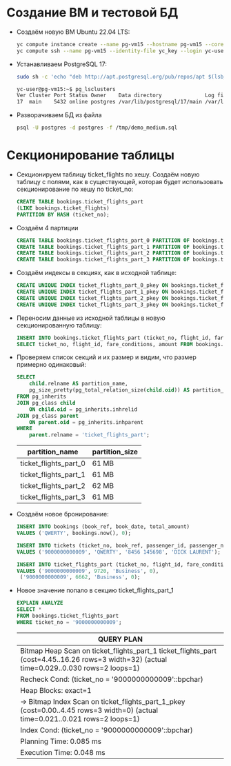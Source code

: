 # Создание ВМ и тестовой БД
- Создаём новую ВМ Ubuntu 22.04 LTS:
	```sh
	yc compute instance create --name pg-vm15 --hostname pg-vm15 --cores 2 --memory 4 --create-boot-disk size=10G,type=network-ssd,image-folder-id=standard-images,image-family=ubuntu-24-04-lts --network-interface subnet-name=otus-subnet,nat-ip-version=ipv4 --ssh-key yc_key.pub
	yc compute ssh --name pg-vm15 --identity-file yc_key --login yc-user
	```
	
- Устанавливаем PostgreSQL 17:
	```sh
	sudo sh -c 'echo "deb http://apt.postgresql.org/pub/repos/apt $(lsb_release -cs)-pgdg main" > /etc/apt/sources.list.d/pgdg.list' && curl -fsSL https://www.postgresql.org/media/keys/ACCC4CF8.asc | sudo gpg --dearmor -o /etc/apt/trusted.gpg.d/postgresql.gpg && sudo apt update && sudo apt upgrade -y && sudo apt -y install postgresql-17
	```
	
	```sh
	yc-user@pg-vm15:~$ pg_lsclusters
	Ver Cluster Port Status Owner    Data directory              Log file
	17  main    5432 online postgres /var/lib/postgresql/17/main /var/log/postgresql/postgresql-15-main.log
	```
	
- Разворачиваем БД из файла	
	```sh
	psql -U postgres -d postgres -f /tmp/demo_medium.sql
	```
# Секционирование таблицы	
- Секционируем таблицу ticket_flights по хешу. Создаём новую таблицу с полями, как в существующей, которая будет использовать секционирование по хешу по ticket_no:
	```sql
	CREATE TABLE bookings.ticket_flights_part
	(LIKE bookings.ticket_flights)
	PARTITION BY HASH (ticket_no);
	```	
- Создаём 4 партиции
	```sql
	CREATE TABLE bookings.ticket_flights_part_0 PARTITION OF bookings.ticket_flights_part FOR VALUES WITH (modulus 4, remainder 0);
	CREATE TABLE bookings.ticket_flights_part_1 PARTITION OF bookings.ticket_flights_part FOR VALUES WITH (modulus 4, remainder 1);
	CREATE TABLE bookings.ticket_flights_part_2 PARTITION OF bookings.ticket_flights_part FOR VALUES WITH (modulus 4, remainder 2);
	CREATE TABLE bookings.ticket_flights_part_3 PARTITION OF bookings.ticket_flights_part FOR VALUES WITH (modulus 4, remainder 3);
	```
	
- Создаём индексы в секциях, как в исходной таблице:
	```sql
	CREATE UNIQUE INDEX ticket_flights_part_0_pkey ON bookings.ticket_flights_part_0 USING btree (ticket_no, flight_id);
	CREATE UNIQUE INDEX ticket_flights_part_1_pkey ON bookings.ticket_flights_part_1 USING btree (ticket_no, flight_id);
	CREATE UNIQUE INDEX ticket_flights_part_2_pkey ON bookings.ticket_flights_part_2 USING btree (ticket_no, flight_id);
	CREATE UNIQUE INDEX ticket_flights_part_3_pkey ON bookings.ticket_flights_part_3 USING btree (ticket_no, flight_id);
	```
- Переносим данные из исходной таблицы в новую секционированную таблицу: 
	```sql
	INSERT INTO bookings.ticket_flights_part (ticket_no, flight_id, fare_conditions, amount)
	SELECT ticket_no, flight_id, fare_conditions, amount FROM bookings.ticket_flights;
	```
- Проверяем список секций и их размер и видим, что размер примерно одинаковый:
	```sql
	SELECT 
		child.relname AS partition_name,
		pg_size_pretty(pg_total_relation_size(child.oid)) AS partition_size
	FROM pg_inherits
	JOIN pg_class child 
		ON child.oid = pg_inherits.inhrelid
	JOIN pg_class parent 
		ON parent.oid = pg_inherits.inhparent
	WHERE 
		parent.relname = 'ticket_flights_part';
	```

	|partition_name|partition_size|
	|--------------|--------------|
	|ticket_flights_part_0|61 MB|
	|ticket_flights_part_1|61 MB|
	|ticket_flights_part_2|62 MB|
	|ticket_flights_part_3|61 MB|

- Создаём новое бронирование:
	```sql
	INSERT INTO bookings (book_ref, book_date, total_amount)
	VALUES ('QWERTY', bookings.now(), 0);

	INSERT INTO tickets (ticket_no, book_ref, passenger_id, passenger_name)
	VALUES ('9000000000009', 'QWERTY', '8456 145698', 'DICK LAURENT');

	INSERT INTO ticket_flights_part (ticket_no, flight_id, fare_conditions, amount)
	VALUES ('9000000000009', 9720, 'Business', 0),
	 ('9000000000009', 6662, 'Business', 0);
	```
- Новое значение попало в секцию ticket_flights_part_1
	```sql
	EXPLAIN ANALYZE
	SELECT *
	FROM bookings.ticket_flights_part
	WHERE ticket_no = '9000000000009';
	```
	
	|QUERY PLAN|
	|----------|
	|Bitmap Heap Scan on ticket_flights_part_1 ticket_flights_part  (cost=4.45..16.26 rows=3 width=32) (actual time=0.029..0.030 rows=2 loops=1)|
	|  Recheck Cond: (ticket_no = '9000000000009'::bpchar)|
	|  Heap Blocks: exact=1|
	|  ->  Bitmap Index Scan on ticket_flights_part_1_pkey  (cost=0.00..4.45 rows=3 width=0) (actual time=0.021..0.021 rows=2 loops=1)|
	|        Index Cond: (ticket_no = '9000000000009'::bpchar)|
	|Planning Time: 0.085 ms|
	|Execution Time: 0.048 ms|
